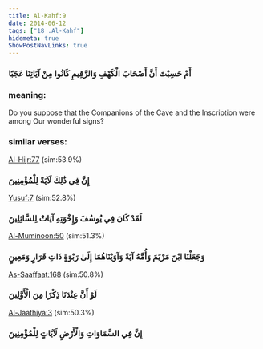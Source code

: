 ```yaml
---
title: Al-Kahf:9
date: 2014-06-12
tags: ["18 .Al-Kahf"]
hidemeta: true 
ShowPostNavLinks: true 
---
```

### أَمْ حَسِبْتَ أَنَّ أَصْحَابَ الْكَهْفِ وَالرَّقِيمِ كَانُوا مِنْ آيَاتِنَا عَجَبًا
### meaning: 
Do you suppose that the Companions of the Cave and the Inscription were among Our wonderful signs?
### similar verses: 

[Al-Hijr:77](/15/77) (sim:53.9%)

### إِنَّ فِي ذَٰلِكَ لَآيَةً لِلْمُؤْمِنِينَ

[Yusuf:7](/12/7) (sim:52.8%)

### لَقَدْ كَانَ فِي يُوسُفَ وَإِخْوَتِهِ آيَاتٌ لِلسَّائِلِينَ

[Al-Muminoon:50](/23/50) (sim:51.3%)

### وَجَعَلْنَا ابْنَ مَرْيَمَ وَأُمَّهُ آيَةً وَآوَيْنَاهُمَا إِلَىٰ رَبْوَةٍ ذَاتِ قَرَارٍ وَمَعِينٍ

[As-Saaffaat:168](/37/168) (sim:50.8%)

### لَوْ أَنَّ عِنْدَنَا ذِكْرًا مِنَ الْأَوَّلِينَ

[Al-Jaathiya:3](/45/3) (sim:50.3%)

### إِنَّ فِي السَّمَاوَاتِ وَالْأَرْضِ لَآيَاتٍ لِلْمُؤْمِنِينَ
